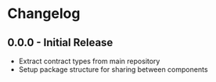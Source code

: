 # Changelog

## 0.0.0 - Initial Release

- Extract contract types from main repository
- Setup package structure for sharing between components
